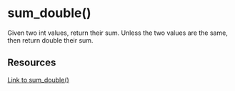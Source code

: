 # sum_double()

Given two int values, return their sum. Unless the two values are the same, then return double their sum.

## Resources

[Link to sum_double()](https://codingbat.com/prob/p141905)